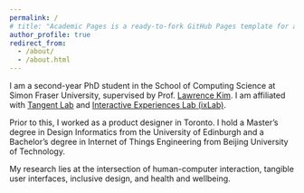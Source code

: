 ```yaml
---
permalink: /
# title: "Academic Pages is a ready-to-fork GitHub Pages template for academic personal websites"
author_profile: true
redirect_from: 
  - /about/
  - /about.html
---
```


I am a second-year PhD student in the School of Computing Science at Simon Fraser University, supervised by Prof. [Lawrence Kim](https://www.lhkim.com/). I am affiliated with [Tangent Lab](https://tangent.cs.sfu.ca/) and [Interactive Experiences Lab (ixLab)](https://ixlab.cs.sfu.ca/).

Prior to this, I worked as a product designer in Toronto. I hold a Master’s degree in Design Informatics from the University of Edinburgh and a Bachelor’s degree in Internet of Things Engineering from Beijing University of Technology.

My research lies at the intersection of human-computer interaction, tangible user interfaces, inclusive design, and health and wellbeing.
